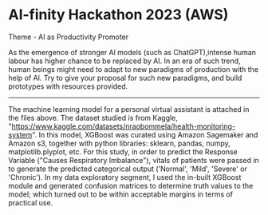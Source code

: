 # AI-finity Hackathon 2023 (AWS)

Theme - AI as Productivity Promoter

As the emergence of stronger Al models (such as ChatGPT),intense human labour has higher chance to be replaced by AI. In an era of such trend, human beings might need to adapt to new paradigms of production with the help of Al. Try to give your proposal for such new paradigms, and build prototypes with resources provided.

__________

The machine learning model for a personal virtual assistant is attached in the files above. The dataset studied is from Kaggle, "https://www.kaggle.com/datasets/nraobommela/health-monitoring-system". In this model, XGBoost was curated using Amazon Sagemaker and Amazon s3, together with python libraries: sklearn, pandas, numpy, matplotlib.plyplot, etc. For this study, in order to predict the Response Variable ("Causes Respiratory Imbalance"), vitals of patients were passed in to generate the predicted categorical output ('Normal', 'Mild', 'Severe' or 'Chronic'). 
In my data exploratory segment, I used the in-built XGBoost module and generated confusion matrices to determine truth values to the model; which turned out to be within acceptable margins in terms of practical use.


